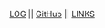 [LOG](https://github.com/fiardiel/os232/blob/main/TXT/mylog.txt) || [GitHub](https://github.com/fiardiel) || [LINKS](https://github.com/fiardiel/os232/blob/main/links.md)
